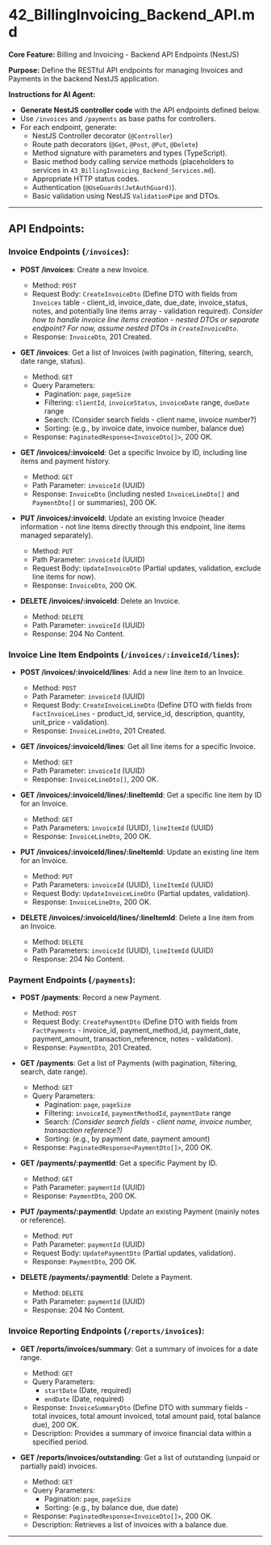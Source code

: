 # 42_BillingInvoicing_Backend_API.md

**Core Feature:** Billing and Invoicing - Backend API Endpoints (NestJS)

**Purpose:** Define the RESTful API endpoints for managing Invoices and Payments in the backend NestJS application.

**Instructions for AI Agent:**

*   **Generate NestJS controller code** with the API endpoints defined below.
*   Use `/invoices` and `/payments` as base paths for controllers.
*   For each endpoint, generate:
    *   NestJS Controller decorator (`@Controller`)
    *   Route path decorators (`@Get`, `@Post`, `@Put`, `@Delete`)
    *   Method signature with parameters and types (TypeScript).
    *   Basic method body calling service methods (placeholders to services in `43_BillingInvoicing_Backend_Services.md`).
    *   Appropriate HTTP status codes.
    *   Authentication (`@UseGuards(JwtAuthGuard)`).
    *   Basic validation using NestJS `ValidationPipe` and DTOs.

---

## API Endpoints:

### Invoice Endpoints (`/invoices`):

*   **POST /invoices**: Create a new Invoice.
    *   Method: `POST`
    *   Request Body: `CreateInvoiceDto` (Define DTO with fields from `Invoices` table - client_id, invoice_date, due_date, invoice_status, notes, and potentially line items array - validation required). *Consider how to handle invoice line items creation - nested DTOs or separate endpoint? For now, assume nested DTOs in `CreateInvoiceDto`*.
    *   Response: `InvoiceDto`, 201 Created.

*   **GET /invoices**: Get a list of Invoices (with pagination, filtering, search, date range, status).
    *   Method: `GET`
    *   Query Parameters:
        *   Pagination: `page`, `pageSize`
        *   Filtering: `clientId`, `invoiceStatus`, `invoiceDate` range, `dueDate` range
        *   Search: (Consider search fields - client name, invoice number?)
        *   Sorting: (e.g., by invoice date, invoice number, balance due)
    *   Response: `PaginatedResponse<InvoiceDto[]>`, 200 OK.

*   **GET /invoices/:invoiceId**: Get a specific Invoice by ID, including line items and payment history.
    *   Method: `GET`
    *   Path Parameter: `invoiceId` (UUID)
    *   Response: `InvoiceDto` (including nested `InvoiceLineDto[]` and `PaymentDto[]` or summaries), 200 OK.

*   **PUT /invoices/:invoiceId**: Update an existing Invoice (header information - not line items directly through this endpoint, line items managed separately).
    *   Method: `PUT`
    *   Path Parameter: `invoiceId` (UUID)
    *   Request Body: `UpdateInvoiceDto` (Partial updates, validation, exclude line items for now).
    *   Response: `InvoiceDto`, 200 OK.

*   **DELETE /invoices/:invoiceId**: Delete an Invoice.
    *   Method: `DELETE`
    *   Path Parameter: `invoiceId` (UUID)
    *   Response: 204 No Content.

### Invoice Line Item Endpoints (`/invoices/:invoiceId/lines`):

*   **POST /invoices/:invoiceId/lines**: Add a new line item to an Invoice.
    *   Method: `POST`
    *   Path Parameter: `invoiceId` (UUID)
    *   Request Body: `CreateInvoiceLineDto` (Define DTO with fields from `FactInvoiceLines` - product_id, service_id, description, quantity, unit_price - validation).
    *   Response: `InvoiceLineDto`, 201 Created.

*   **GET /invoices/:invoiceId/lines**: Get all line items for a specific Invoice.
    *   Method: `GET`
    *   Path Parameter: `invoiceId` (UUID)
    *   Response: `InvoiceLineDto[]`, 200 OK.

*   **GET /invoices/:invoiceId/lines/:lineItemId**: Get a specific line item by ID for an Invoice.
    *   Method: `GET`
    *   Path Parameters: `invoiceId` (UUID), `lineItemId` (UUID)
    *   Response: `InvoiceLineDto`, 200 OK.

*   **PUT /invoices/:invoiceId/lines/:lineItemId**: Update an existing line item for an Invoice.
    *   Method: `PUT`
    *   Path Parameters: `invoiceId` (UUID), `lineItemId` (UUID)
    *   Request Body: `UpdateInvoiceLineDto` (Partial updates, validation).
    *   Response: `InvoiceLineDto`, 200 OK.

*   **DELETE /invoices/:invoiceId/lines/:lineItemId**: Delete a line item from an Invoice.
    *   Method: `DELETE`
    *   Path Parameters: `invoiceId` (UUID), `lineItemId` (UUID)
    *   Response: 204 No Content.


### Payment Endpoints (`/payments`):

*   **POST /payments**: Record a new Payment.
    *   Method: `POST`
    *   Request Body: `CreatePaymentDto` (Define DTO with fields from `FactPayments` - invoice_id, payment_method_id, payment_date, payment_amount, transaction_reference, notes - validation).
    *   Response: `PaymentDto`, 201 Created.

*   **GET /payments**: Get a list of Payments (with pagination, filtering, search, date range).
    *   Method: `GET`
    *   Query Parameters:
        *   Pagination: `page`, `pageSize`
        *   Filtering: `invoiceId`, `paymentMethodId`, `paymentDate` range
        *   Search: *(Consider search fields - client name, invoice number, transaction reference?)*
        *   Sorting: (e.g., by payment date, payment amount)
    *   Response: `PaginatedResponse<PaymentDto[]>`, 200 OK.

*   **GET /payments/:paymentId**: Get a specific Payment by ID.
    *   Method: `GET`
    *   Path Parameter: `paymentId` (UUID)
    *   Response: `PaymentDto`, 200 OK.

*   **PUT /payments/:paymentId**: Update an existing Payment (mainly notes or reference).
    *   Method: `PUT`
    *   Path Parameter: `paymentId` (UUID)
    *   Request Body: `UpdatePaymentDto` (Partial updates, validation).
    *   Response: `PaymentDto`, 200 OK.

*   **DELETE /payments/:paymentId**: Delete a Payment.
    *   Method: `DELETE`
    *   Path Parameter: `paymentId` (UUID)
    *   Response: 204 No Content.


### Invoice Reporting Endpoints (`/reports/invoices`):

*   **GET /reports/invoices/summary**: Get a summary of invoices for a date range.
    *   Method: `GET`
    *   Query Parameters:
        *   `startDate` (Date, required)
        *   `endDate` (Date, required)
    *   Response: `InvoiceSummaryDto` (Define DTO with summary fields - total invoices, total amount invoiced, total amount paid, total balance due), 200 OK.
    *   Description: Provides a summary of invoice financial data within a specified period.

*   **GET /reports/invoices/outstanding**: Get a list of outstanding (unpaid or partially paid) invoices.
    *   Method: `GET`
    *   Query Parameters:
        *   Pagination: `page`, `pageSize`
        *   Sorting: (e.g., by balance due, due date)
    *   Response: `PaginatedResponse<InvoiceDto[]>`, 200 OK.
    *   Description: Retrieves a list of invoices with a balance due.

---